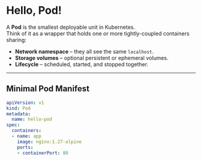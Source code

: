 # Hello, Pod! 

A **Pod** is the smallest deployable unit in Kubernetes.  
Think of it as a wrapper that holds one or more tightly-coupled containers sharing:

- **Network namespace** – they all see the same `localhost`.
- **Storage volumes** – optional persistent or ephemeral volumes.
- **Lifecycle** – scheduled, started, and stopped together.

---

## Minimal Pod Manifest

```yaml
apiVersion: v1
kind: Pod
metadata:
  name: hello-pod
spec:
  containers:
  - name: app
    image: nginx:1.27-alpine
    ports:
    - containerPort: 80
